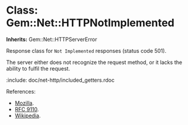# Class: Gem::Net::HTTPNotImplemented
**Inherits:** Gem::Net::HTTPServerError
    

Response class for `Not Implemented` responses (status code 501).

The server either does not recognize the request method, or it lacks the
ability to fulfil the request.

:include: doc/net-http/included_getters.rdoc

References:

*   [Mozilla](https://developer.mozilla.org/en-US/docs/Web/HTTP/Status/501).
*   [RFC
    9110](https://www.rfc-editor.org/rfc/rfc9110.html#name-501-not-implemented
    ).
*   [Wikipedia](https://en.wikipedia.org/wiki/List_of_HTTP_status_codes#501).



